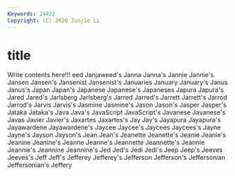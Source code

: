 ```yaml
---
Keywords: 24422
Copyright: (C) 2020 Junjie Li
---
```


# title

Write contents here!!!
eed 
Janjaweed's 
Janna 
Janna's
Jannie 
Jannie's 
Jansen 
Jansen's 
Jansenist 
Jansenist's 
Januaries 
January 
January's 
Janus
Janus's 
Japan 
Japan's 
Japanese 
Japanese's 
Japaneses 
Japura 
Japura's 
Jared 
Jared's
Jarlsberg 
Jarlsberg's 
Jarred 
Jarred's 
Jarrett 
Jarrett's 
Jarrod 
Jarrod's 
Jarvis 
Jarvis's
Jasmine 
Jasmine's 
Jason 
Jason's 
Jasper 
Jasper's 
Jataka 
Jataka's 
Java 
Java's
JavaScript 
JavaScript's 
Javanese 
Javanese's 
Javas 
Javier 
Javier's 
Jaxartes 
Jaxartes's 
Jay
Jay's 
Jayapura 
Jayapura's 
Jayawardene 
Jayawardene's 
Jaycee 
Jaycee's 
Jaycees 
Jaycees's 
Jayne
Jayne's 
Jayson 
Jayson's 
Jean 
Jean's 
Jeanette 
Jeanette's 
Jeanie 
Jeanie's 
Jeanine
Jeanine's 
Jeanne 
Jeanne's 
Jeannette 
Jeannette's 
Jeannie 
Jeannie's 
Jeannine 
Jeannine's 
Jed
Jed's 
Jedi 
Jedi's 
Jeep 
Jeep's 
Jeeves 
Jeeves's 
Jeff 
Jeff's 
Jefferey
Jefferey's 
Jefferson 
Jefferson's 
Jeffersonian 
Jeffersonian's 
Jeffery 
